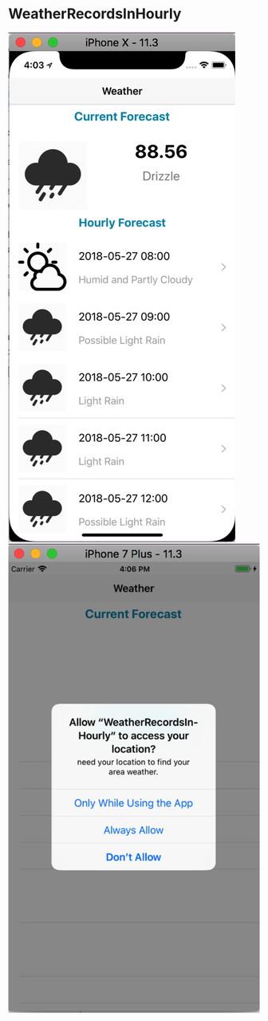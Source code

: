 # WeatherRecordsInHourly

![alt text](https://github.com/Piraban/WeatherRecordsInHourly/blob/master/weather.png)
![alt text](https://github.com/Piraban/WeatherRecordsInHourly/blob/master/locationpermission.png)
